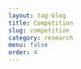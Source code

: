 ```yaml
---
layout: tag-blog
title: Competition
slug: competition
category: research
menu: false
order: 4
---
```

